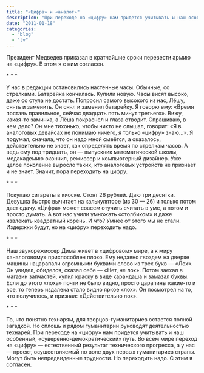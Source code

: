 ```yaml
---
title: "«Цифра» и «аналог»"
description: "При переходе на «цифру» нам придется учитывать и наш особенный, «суверенно-демократический» путь. Во всем мире переход на «цифру» —&nbsp;естественный результат технического прогресса, а у нас —&nbsp;проект, осуществляемый по воле двух первых гуманитариев страны. Могут быть непредвиденные трудности."
date: "2011-01-18"
categories: 
  - "blog"
  - "tv"
---
```


Президент Медведев приказал в кратчайшие сроки перевести армию на «цифру». В этом я с ним согласен.

\*&nbsp;\*&nbsp;\*

У нас в редакции остановились настенные часы. Обычные, со стрелками. Батарейка кончилась. Купили новую. Часы висят высоко, даже со стула не достать. Попросил самого высокого из нас, Лёшу, снять и заменить. Он снял и заменил батарейку. Я говорю ему: «Время поставь правильное, сейчас двадцать пять минут третьего». Вижу, какая-то заминка, а Лёша покраснел и глаза отводит. Спрашиваю, в чем дело? Он мне тихонько, чтобы никто не слышал, говорит: «Я в аналоговых девайсах не понимаю ничего, я только «цифру» знаю…». Я подумал, сначала, что он надо мной смеётся, а оказалось, действительно не знает, как определять время по стрелкам часов. А ведь ему под тридцать, он —&nbsp;выпускник математической школы, медакадемию окончил, режиссер и компьютерный дизайнер. Уже целое поколение выросло таких, кто аналоговых устройств не признает и не знает. Значит, пора переходить на цифру. 

\*&nbsp;\*&nbsp;\*

Покупаю сигареты в киоске. Стоят 26 рублей. Даю три десятки. Девушка быстро вычитает на калькуляторе (из 30 —&nbsp;26) и только потом дает сдачу. «Цифра» может совсем отучить считать в уме, а потом и просто думать. А вот нас учили умножать «столбиком» и даже извлекать квадратный корень. И что? Умнее от этого мы не стали. Издержки будут, но на «цифру» переходить надо.

\*&nbsp;\*&nbsp;\*

Наш звукорежиссер Дима живет в «цифровом» мире, а к миру «аналоговому» приспособлен плохо. Ему недавно гвоздем на дверке машины нацарапали огромными буквами слово из трех букв —&nbsp;«Лох». Он увидел, обиделся, сказал себе —&nbsp;«Нет, не лох». Потом заехал в магазин запчастей, купил краску в виде карандаша и замазал буквы. Если до этого «лоха» почти не было видно, просто царапины какие-то и все, то теперь издалека стало видно яркое «лох». Он посмотрел на то, что получилось, и признал: «Действительно лох».

\*&nbsp;\*&nbsp;\*

То, что понятно технарям, для творцов-гуманитариев остается полной загадкой. Но сплошь и рядом гуманитарии руководят деятельностью технарей. При переходе на «цифру» нам придется учитывать и наш особенный, «суверенно-демократический» путь. Во всем мире переход на «цифру» —&nbsp;естественный результат технического прогресса, а у нас —&nbsp;проект, осуществляемый по воле двух первых гуманитариев страны. Могут быть непредвиденные трудности. 
Но переходить надо. С этим я согласен.


